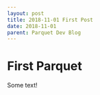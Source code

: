 ```yaml
---
layout: post
title: 2018-11-01 First Post
date: 2018-11-01
parent: Parquet Dev Blog
---
```

# First Parquet

Some text!
